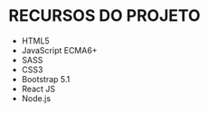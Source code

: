# RECURSOS DO PROJETO

* HTML5
* JavaScript ECMA6+
* SASS
* CSS3
* Bootstrap 5.1
* React JS
* Node.js